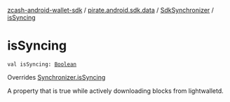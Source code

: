 [zcash-android-wallet-sdk](../../index.md) / [pirate.android.sdk.data](../index.md) / [SdkSynchronizer](index.md) / [isSyncing](./is-syncing.md)

# isSyncing

`val isSyncing: `[`Boolean`](https://kotlinlang.org/api/latest/jvm/stdlib/kotlin/-boolean/index.html)

Overrides [Synchronizer.isSyncing](../-synchronizer/is-syncing.md)

A property that is true while actively downloading blocks from lightwalletd.

